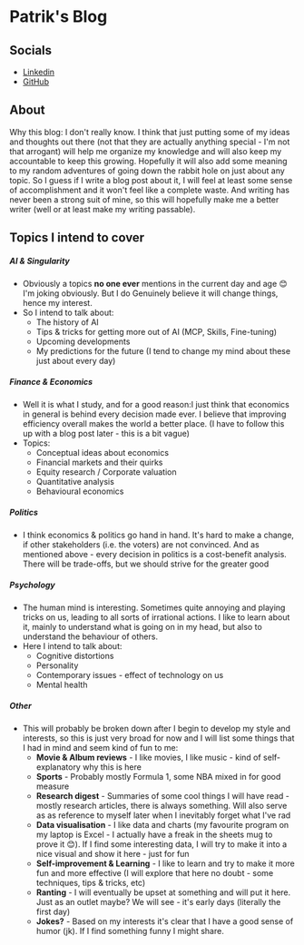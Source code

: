 # Patrik's Blog

## Socials
- [Linkedin](https://linkedin.com/in/patriksmid)
- [GitHub](https://github.com/smrik)

## About
Why this blog: I don't really know. I think that just putting some of my ideas and thoughts out there (not that they are actually anything special - I'm not that arrogant) will help me organize my knowledge and will also keep my accountable to keep this growing. Hopefully it will also add some meaning to my random adventures of going down the rabbit hole on just about any topic. So I guess if I write a blog post about it, I will feel at least some sense of accomplishment and it won't feel like a complete waste. And writing has never been a strong suit of mine, so this will hopefully make me a better writer (well or at least make my writing passable).

## Topics I intend to cover

##### AI & Singularity
- Obviously a topics **no one ever** mentions in the current day and age 😊 I'm joking obviously. But I do Genuinely believe it will change things, hence my interest.
- So I intend to talk about:
	- The history of AI
	- Tips & tricks for getting more out of AI (MCP, Skills, Fine-tuning)
	- Upcoming developments
	- My predictions for the future (I tend to change my mind about these just about every day)
##### Finance & Economics
- Well it is what I study, and for a good reason:I just think that economics in general is behind every decision made ever. I believe that improving efficiency overall makes the world a better place. (I have to follow this up with a blog post later - this is a bit vague)
- Topics:
	- Conceptual ideas about economics
	- Financial markets and their quirks
	- Equity research / Corporate valuation
	- Quantitative analysis
	- Behavioural economics
##### Politics
- I think economics & politics go hand in hand. It's hard to make a change, if other stakeholders (i.e. the voters) are not convinced. And as mentioned above - every decision in politics is a cost-benefit analysis. There will be trade-offs, but we should strive for the greater good
##### Psychology
- The human mind is interesting. Sometimes quite annoying and playing tricks on us, leading to all sorts of irrational actions. I like to learn about it, mainly to understand what is going on in my head, but also to understand the behaviour of others. 
- Here I intend to talk about:
	- Cognitive distortions
	- Personality
	- Contemporary issues - effect of technology on us
	- Mental health
##### Other
- This will probably be broken down after I begin to develop my style and interests, so this is just very broad for now and I will list some things that I had in mind and seem kind of fun to me:
	- **Movie & Album reviews** - I like movies, I like music - kind of self-explanatory why this is here
	- **Sports** - Probably mostly Formula 1, some NBA mixed in for good measure
	- **Research digest** - Summaries of some cool things I will have read - mostly research articles, there is always something. Will also serve as as reference to myself later when I inevitably forget what I've rad
	- **Data visualisation** - I like data and charts (my favourite program on my laptop is Excel - I actually have a freak in the sheets mug to prove it 😊). If I find some interesting data, I will try to make it into a nice visual and show it here - just for fun
	- **Self-improvement & Learning** - I like to learn and try to make it more fun and more effective (I will explore that here no doubt - some techniques, tips & tricks, etc)
	- **Ranting** - I will eventually be upset at something and will put it here. Just as an outlet maybe? We will see - it's early days (literally the first day)
	- **Jokes?** - Based on my interests it's clear that I have a good sense of humor (jk). If I find something funny I might share.